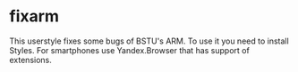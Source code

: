 # fixarm
This userstyle fixes some bugs of BSTU's ARM. To use it you need to install Styles. For smartphones use Yandex.Browser that has support of extensions.
